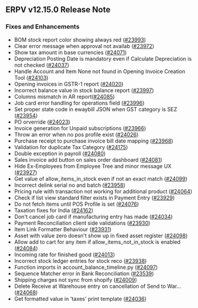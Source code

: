## ERPV v12.15.0 Release Note

### Fixes and Enhancements

- BOM stock report color showing always red ([#23993](https://github.com/frappe/erpnext/pull/23993))
- Clear error message when approval not availab ([#23972](https://github.com/frappe/erpnext/pull/23972))
- Show tax amount in base currencies ([#24071](https://github.com/frappe/erpnext/pull/24071))
- Depreciation Posting Date is mandatory even if Calculate Depreciation is not checked ([#24037](https://github.com/frappe/erpnext/pull/24037))
- Handle Account and Item None not found in Opening Invoice Creation Tool ([#24103](https://github.com/frappe/erpnext/pull/24103))
- Opening invoices in GSTR-1 report ([#24020](https://github.com/frappe/erpnext/pull/24020))
- Incorrect balance value in stock balance report ([#23997](https://github.com/frappe/erpnext/pull/23997))
- Columns mismatch in AR report([#24085](https://github.com/frappe/erpnext/pull/24085))
- Job card error handling for operations field ([#23996](https://github.com/frappe/erpnext/pull/23996))
- Set proper state code in ewaybill JSON when GST category is SEZ ([#23954](https://github.com/frappe/erpnext/pull/23954))
- PO orverride ([#24023](https://github.com/frappe/erpnext/pull/24023))
- Invoice generation for Unpaid subscriptions ([#23966](https://github.com/frappe/erpnext/pull/23966))
- Throw an error when no pos profile exist ([#24026](https://github.com/frappe/erpnext/pull/24026))
- Purchase receipt to purchase invoice bill date mapping ([#23968](https://github.com/frappe/erpnext/pull/23968))
- Validation for duplicate Tax Category ([#24175](https://github.com/frappe/erpnext/pull/24175))
- Double exception in payroll ([#24080](https://github.com/frappe/erpnext/pull/24080))
- Sales invoice add button on sales order dashboard ([#24081](https://github.com/frappe/erpnext/pull/24081))
- Hide Ex-Employees from Employee Tree and minor message UX ([#23927](https://github.com/frappe/erpnext/pull/23927))
- Get value of allow_items_in_stock even if not an exact match ([#24099](https://github.com/frappe/erpnext/pull/24099))
- Incorrect delink serial no and batch ([#23958](https://github.com/frappe/erpnext/pull/23958))
- Pricing rule with transaction not working for additional product ([#24064](https://github.com/frappe/erpnext/pull/24064))
- Check if list view standard filter exists in Payment Entry ([#23929](https://github.com/frappe/erpnext/pull/23929))
- Do not fetch items until POS Profile is set ([#24076](https://github.com/frappe/erpnext/pull/24076))
- Taxation fixes for India ([#24162](https://github.com/frappe/erpnext/pull/24162))
- Don't cancel job card if manufacturing entry has made ([#24034](https://github.com/frappe/erpnext/pull/24034))
- Payment Reconciliation client side validations ([#23930](https://github.com/frappe/erpnext/pull/23930))
- Item Link Formatter Behaviour ([#23931](https://github.com/frappe/erpnext/pull/23931))
- Asset with value zero doesn't show up in fixed asset register ([#24098](https://github.com/frappe/erpnext/pull/24098))
- Allow add to cart for any item if allow_items_not_in_stock is enabled ([#24084](https://github.com/frappe/erpnext/pull/24084))
- Incoming rate for finished good ([#24013](https://github.com/frappe/erpnext/pull/24013))
- Incorrect stock ledger entries for stock reco ([#23938](https://github.com/frappe/erpnext/pull/23938))
- Function imports in account_balance_timeline.py ([#24097](https://github.com/frappe/erpnext/pull/24097))
- Sequence Matcher error in Bank Reconciliation ([#23539](https://github.com/frappe/erpnext/pull/23539))
- Shipping charges not sync from shopify ([#24009](https://github.com/frappe/erpnext/pull/24009))
- Delete Receive at Warehouse entry on cancellation of Send to War… ([#24068](https://github.com/frappe/erpnext/pull/24068))
- Get formatted value in 'taxes' print template ([#24036](https://github.com/frappe/erpnext/pull/24036))